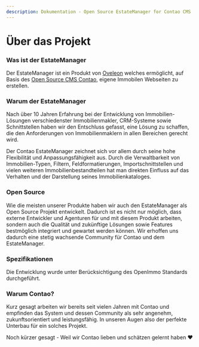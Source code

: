 ```yaml
---
description: Dokumentation - Open Source EstateManager for Contao CMS
---
```


# Über das Projekt

### Was ist der EstateManager

Der EstateManager ist ein Produkt von [Oveleon](www.oveleon.de) welches ermöglicht, auf Basis des [Open Source CMS Contao](www.contao.org), eigene Immobilen Webseiten zu erstellen. 

### Warum der EstateManager

Nach über 10 Jahren Erfahrung bei der Entwicklung von Immobilien-Lösungen verschiedenster Immobilienmakler, CRM-Systeme sowie Schnittstellen haben wir den Entschluss gefasst, eine Lösung zu schaffen, die den Anforderungen von Immobilienmaklern in allen Bereichen gerecht wird.

Der Contao EstateManager zeichnet sich vor allem durch seine hohe Flexibilität und Anpassungsfähigkeit aus. Durch die Verwaltbarkeit von Immobilien-Typen, Filtern, Feldformatierungen, Importschnittstellen und vielen weiteren Immobilienbestandteilen hat man direkten Einfluss auf das Verhalten und der Darstellung seines Immobilienkataloges.

### Open Source

Wie die meisten unserer Produkte haben wir auch den EstateManager als Open Source Projekt entwickelt. Dadurch ist es nicht nur möglich, dass externe Entwickler und Agenturen für und mit diesem Produkt arbeiten, sondern auch die Qualität und zukünftige Lösungen sowie Features bestmöglich integriert und gewartet werden können. Wir erhoffen uns dadurch eine stetig wachsende Community für Contao und dem EstateManager.

### Spezifikationen

Die Entwicklung wurde unter Berücksichtigung des OpenImmo Standards durchgeführt.

### Warum Contao?

Kurz gesagt arbeiten wir bereits seit vielen Jahren mit Contao und empfinden das System und dessen Community als sehr angenehm, zukunftsorientiert und leistungsfähig. In unseren Augen also der perfekte Unterbau für ein solches Projekt.

Noch kürzer gesagt - Weil wir Contao lieben und schätzen gelernt haben ❤ 

